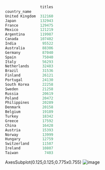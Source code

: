 ```python
                titles
country_name          
United Kingdom  312160
Japan           132943
France          129475
Mexico          121219
Argentina       119987
Canada          107402
India            95522
Australia        88306
Germany          87040
Spain            75040
Italy            56293
Netherlands      32483
Brazil           31536
Finland          26121
Portugal         24130
South Korea      22258
Sweden           21258
Russia           20619
Poland           20472
Philippines      20289
Denmark          20158
Belgium          19189
Turkey           18342
Greece           17592
China            16428
Austria          15393
Norway           13999
Hungary          12759
Switzerland      11587
Ireland          10807
Taiwan            7403
```
AxesSubplot(0.125,0.125;0.775x0.755)
![image](https://user-images.githubusercontent.com/64893709/115520763-762f4b00-a2c5-11eb-96fa-cd40ea2aa018.png)
